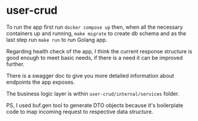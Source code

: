 # user-crud

To run the app first run `docker compose up` then, when all the necessary containers up and running,
`make migrate` to create db schema and as the last step run `make run`
to run Golang app.

Regarding health check of the app, I think the current response structure is good enough
to meet basic needs, if there is a need it can be improved further.

There is a swagger doc to give you more detailed information
about endpoints the app exposes.

The business logic layer is within `user-crud/internal/services` folder.

PS, I used buf.gen tool to generate DTO objects because it's boilerplate code to map incoming request to respective data structure.